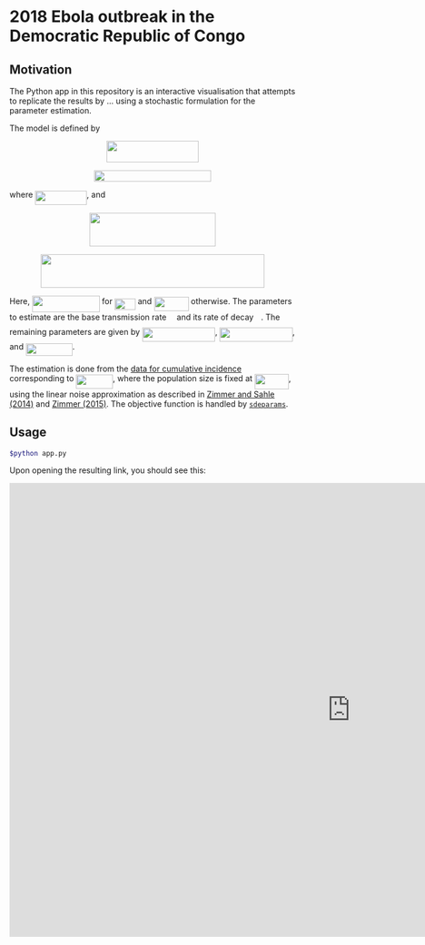 # 2018 Ebola outbreak in the Democratic Republic of Congo

## Motivation

The Python app in this repository is an interactive visualisation that attempts to replicate the results by ... using a stochastic formulation for the parameter estimation.

The model is defined by

<p align="center"><img src="https://rawgit.com/cparrarojas/sde-parameter-estimation/svgs/svgs/0b5dcb93ea61d33f4ece87c5e14a9177.svg?invert_in_darkmode" align=middle width=161.98281pt height=37.82361pt/></p>

<p align="center"><img src="https://rawgit.com/cparrarojas/sde-parameter-estimation/svgs/svgs/1f98df381e7e7f1299dd2d58c4da8f6a.svg?invert_in_darkmode" align=middle width=205.0356pt height=20.53161pt/></p>

where <img src="https://rawgit.com/cparrarojas/ebov-2018/svgs/svgs/f6f917d439b1b9d386192a989ffddff2.svg?invert_in_darkmode" align=middle width=91.00426499999999pt height=24.65759999999998pt/>, and

<p align="center"><img src="https://rawgit.com/cparrarojas/ebov-2018/svgs/svgs/62619c03c775beb61eeb2d31ad686086.svg?invert_in_darkmode" align=middle width=222.38535pt height=59.178735pt/></p>

<p align="center"><img src="https://rawgit.com/cparrarojas/ebov-2018/svgs/svgs/0ba078565431af8b5ac5a7739bfc5d3c.svg?invert_in_darkmode" align=middle width=394.71959999999996pt height=59.178735pt/></p>

Here, <img src="https://rawgit.com/cparrarojas/ebov-2018/svgs/svgs/843e00f5cd3d087e8d4b2b0917f4b354.svg?invert_in_darkmode" align=middle width=119.07043500000002pt height=29.19113999999999pt/> for <img src="https://rawgit.com/cparrarojas/ebov-2018/svgs/svgs/02287b47e24f18091894408359761db9.svg?invert_in_darkmode" align=middle width=36.900600000000004pt height=20.222069999999988pt/> and <img src="https://rawgit.com/cparrarojas/ebov-2018/svgs/svgs/01be662b82fd71a9b2704e0e18e0263b.svg?invert_in_darkmode" align=middle width=60.970305pt height=24.65759999999998pt/> otherwise. The parameters to estimate are the base transmission rate <img src="https://rawgit.com/cparrarojas/ebov-2018/svgs/svgs/8217ed3c32a785f0b5aad4055f432ad8.svg?invert_in_darkmode" align=middle width=10.165650000000005pt height=22.831379999999992pt/> and its rate of decay <img src="https://rawgit.com/cparrarojas/ebov-2018/svgs/svgs/63bb9849783d01d91403bc9a5fea12a2.svg?invert_in_darkmode" align=middle width=9.075495000000004pt height=22.831379999999992pt/>. The remaining parameters are given by <img src="https://rawgit.com/cparrarojas/ebov-2018/svgs/svgs/ade5357775220387c1c475220f63a5a5.svg?invert_in_darkmode" align=middle width=128.795865pt height=24.65759999999998pt/>, <img src="https://rawgit.com/cparrarojas/ebov-2018/svgs/svgs/d7589a02e178ad1b683928fbb14a026d.svg?invert_in_darkmode" align=middle width=128.236845pt height=24.65759999999998pt/>, and <img src="https://rawgit.com/cparrarojas/ebov-2018/svgs/svgs/30d3c465f0037285632349145e08bdc0.svg?invert_in_darkmode" align=middle width=82.19755500000001pt height=22.831379999999992pt/>.

The estimation is done from the [data for cumulative incidence](....) corresponding to <img src="https://rawgit.com/cparrarojas/ebov-2018/svgs/svgs/ccd736d762f121a3684fae7ad66c5265.svg?invert_in_darkmode" align=middle width=64.840215pt height=24.65759999999998pt/>, where the population size is fixed at <img src="https://rawgit.com/cparrarojas/ebov-2018/svgs/svgs/b5b9788de90f0b9dfb14ed2d64708bb8.svg?invert_in_darkmode" align=middle width=59.908695pt height=26.76201000000001pt/>, using the linear noise approximation as described in [Zimmer and Sahle (2014)](http://ieeexplore.ieee.org/abstract/document/7277317/) and [Zimmer (2015)](https://www.sciencedirect.com/science/article/pii/S0025556415001698). The objective function is handled by [`sdeparams`](..........).

## Usage

```bash
$python app.py
```

Upon opening the resulting link, you should see this:
<html xmlns="http://www.w3.org/1999/xhtml">
    <body>
        <div id="content">
            <iframe width="1200px" height="800px" frameborder="0" zoom="0.5" src="https://ebov-2018.herokuapp.com/" />
        </div>
    </body>
</html>

## Requirements (app only)

- Python 3.x
- `numpy`
- `pandas`
- `matplotlib`
- `plotly`
- `dash`
- `dash-renderer`
- `dash-core-components`
- `dash-html-components`
